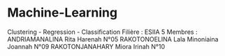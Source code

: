 # Machine-Learning
Clustering - Regression - Classification
Filière : ESIIA 5
Membres :
ANDRIAMANALINA Rita Harenah N°05
RAKOTONOELINA Lala Minoniaina Joannah N°09
RAKOTONJANAHARY Miora Irinah N°10
